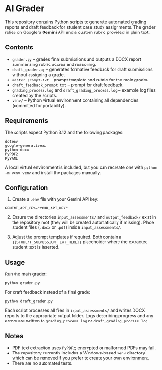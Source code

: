 # AI Grader

This repository contains Python scripts to generate automated grading reports and draft feedback for student case study assignments. The grader relies on Google's **Gemini** API and a custom rubric provided in plain text.

## Contents

- `grader.py` – grades final submissions and outputs a DOCX report summarising rubric scores and reasoning.
- `draft_grader.py` – generates formative feedback for draft submissions without assigning a grade.
- `master_prompt.txt` – prompt template and rubric for the main grader.
- `draft_feedback_prompt.txt` – prompt for draft feedback.
- `grading_process.log` and `draft_grading_process.log` – example log files created by the scripts.
- `venv/` – Python virtual environment containing all dependencies (committed for portability).

## Requirements

The scripts expect Python 3.12 and the following packages:

```
dotenv
google-generativeai
python-docx
PyPDF2
PyYAML
```

A local virtual environment is included, but you can recreate one with `python -m venv venv` and install the packages manually.

## Configuration

1. Create a `.env` file with your Gemini API key:

```
GEMINI_API_KEY="YOUR_API_KEY"
```

2. Ensure the directories `input_assessments/` and `output_feedback/` exist in the repository root (they will be created automatically if missing). Place student files (`.docx` or `.pdf`) inside `input_assessments/`.

3. Adjust the prompt templates if required. Both contain a `{{STUDENT_SUBMISSION_TEXT_HERE}}` placeholder where the extracted student text is inserted.

## Usage

Run the main grader:

```bash
python grader.py
```

For draft feedback instead of a final grade:

```bash
python draft_grader.py
```

Each script processes all files in `input_assessments/` and writes DOCX reports to the appropriate output folder. Logs describing progress and any errors are written to `grading_process.log` or `draft_grading_process.log`.

## Notes

- PDF text extraction uses `PyPDF2`; encrypted or malformed PDFs may fail.
- The repository currently includes a Windows-based `venv` directory which can be removed if you prefer to create your own environment.
- There are no automated tests.
